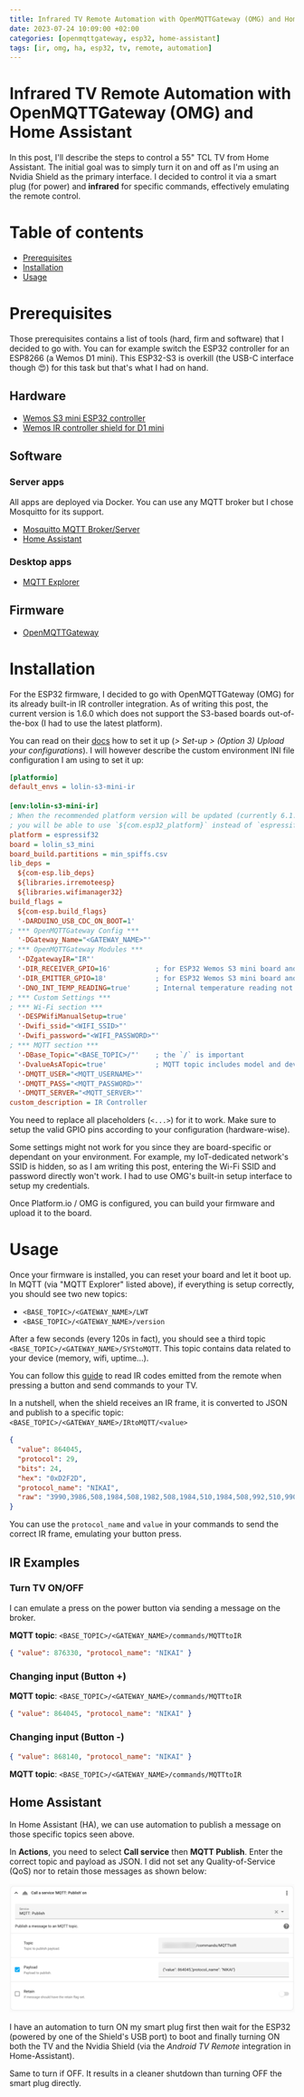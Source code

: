```yaml
---
title: Infrared TV Remote Automation with OpenMQTTGateway (OMG) and Home Assistant
date: 2023-07-24 10:09:00 +02:00
categories: [openmqttgateway, esp32, home-assistant]
tags: [ir, omg, ha, esp32, tv, remote, automation]
---
```


# Infrared TV Remote Automation with OpenMQTTGateway (OMG) and Home Assistant

In this post, I'll describe the steps to control a 55" TCL TV from Home Assistant. The initial goal was to simply turn it on and off as I'm using an Nvidia Shield as the primary interface.
I decided to control it via a smart plug (for power) and **infrared** for specific commands, effectively emulating the remote control.

# Table of contents

- [Prerequisites](#prerequisites)
- [Installation](#installation)
- [Usage](#usage)

# Prerequisites

Those prerequisites contains a list of tools (hard, firm and software) that I decided to go with. You can for example switch the ESP32 controller for an ESP8266 (a Wemos D1 mini).
This ESP32-S3 is overkill (the USB-C interface though 😍) for this task but that's what I had on hand.

## Hardware

- [Wemos S3 mini ESP32 controller](https://www.wemos.cc/en/latest/s3/s3_mini.html)
- [Wemos IR controller shield for D1 mini](https://www.wemos.cc/en/latest/d1_mini_shield/ir.html)

## Software

### Server apps

All apps are deployed via Docker. You can use any MQTT broker but I chose Mosquitto for its support.

- [Mosquitto MQTT Broker/Server](https://mosquitto.org)
- [Home Assistant](https://www.home-assistant.io)

### Desktop apps

- [MQTT Explorer](http://mqtt-explorer.com)

## Firmware

- [OpenMQTTGateway](https://docs.openmqttgateway.com)

# Installation

For the ESP32 firmware, I decided to go with OpenMQTTGateway (OMG) for its already built-in IR controller integration.
As of writing this post, the current version is 1.6.0 which does not support the S3-based boards out-of-the-box (I had to use the latest platform).

You can read on their [docs](https://docs.openmqttgateway.com/upload/builds.html#option-3-upload-your-configurations) how to set it up (_> Set-up > (Option 3) Upload your configurations_). I will however describe the custom environment INI file configuration I am using to set it up:

```ini
[platformio]
default_envs = lolin-s3-mini-ir

[env:lolin-s3-mini-ir]
; When the recommended platform version will be updated (currently 6.1.0),
; you will be able to use `${com.esp32_platform}` instead of `espressif32`
platform = espressif32
board = lolin_s3_mini
board_build.partitions = min_spiffs.csv
lib_deps =
  ${com-esp.lib_deps}
  ${libraries.irremoteesp}
  ${libraries.wifimanager32}
build_flags =
  ${com-esp.build_flags}
  '-DARDUINO_USB_CDC_ON_BOOT=1'
; *** OpenMQTTGateway Config ***
  '-DGateway_Name="<GATEWAY_NAME>"'
; *** OpenMQTTGateway Modules ***
  '-DZgatewayIR="IR"'
  '-DIR_RECEIVER_GPIO=16'           ; for ESP32 Wemos S3 mini board and Wemos IR controller shield
  '-DIR_EMITTER_GPIO=18'            ; for ESP32 Wemos S3 mini board and Wemos IR controller shield
  '-DNO_INT_TEMP_READING=true'      ; Internal temperature reading not building on ESP32 C3 or S3
; *** Custom Settings ***
; *** Wi-Fi section ***
  '-DESPWifiManualSetup=true'
  '-Dwifi_ssid="<WIFI_SSID>"'
  '-Dwifi_password="<WIFI_PASSWORD>"'
; *** MQTT section ***
  '-DBase_Topic="<BASE_TOPIC>/"'    ; the `/` is important
  '-DvalueAsATopic=true'            ; MQTT topic includes model and device
  '-DMQTT_USER="<MQTT_USERNAME>"'
  '-DMQTT_PASS="<MQTT_PASSWORD>"'
  '-DMQTT_SERVER="<MQTT_SERVER>"'
custom_description = IR Controller
```

You need to replace all placeholders (`<...>`) for it to work. Make sure to setup the valid GPIO pins according to your configuration (hardware-wise).

Some settings might not work for you since they are board-specific or dependant on your environment. For example, my IoT-dedicated network's SSID is hidden, so as I am writing this post, entering the Wi-Fi SSID and password directly won't work. I had to use OMG's built-in setup interface to setup my credentials.

Once Platform.io / OMG is configured, you can build your firmware and upload it to the board.

# Usage

Once your firmware is installed, you can reset your board and let it boot up.
In MQTT (via "MQTT Explorer" listed above), if everything is setup correctly, you should see two new topics:

- `<BASE_TOPIC>/<GATEWAY_NAME>/LWT`
- `<BASE_TOPIC>/<GATEWAY_NAME>/version`

After a few seconds (every 120s in fact), you should see a third topic `<BASE_TOPIC>/<GATEWAY_NAME>/SYStoMQTT`. This topic contains data related to your device (memory, wifi, uptime...).

You can follow this [guide](https://docs.openmqttgateway.com/use/ir.html#receiving-data-from-ir-signal) to read IR codes emitted from the remote when pressing a button and send commands to your TV.

In a nutshell, when the shield receives an IR frame, it is converted to JSON and publish to a specific topic: `<BASE_TOPIC>/<GATEWAY_NAME>/IRtoMQTT/<value>`

```json
{
  "value": 864045,
  "protocol": 29,
  "bits": 24,
  "hex": "0xD2F2D",
  "protocol_name": "NIKAI",
  "raw": "3990,3986,508,1984,508,1982,508,1984,510,1984,508,992,510,990,508,1986,532,968,504,1984,510,1984,506,994,508,1984,508,992,508,992,510,992,534,968,508,1984,504,1984,534,992,484,1984,506,992,508,994,508,2008,484,994,532,8464,3990,3986,484,1982,532,1984,484,2008,484,1984,508,994,532,970,506,1986,508,994,506,2008,510,1960,508,1016,484,1986,508,990,510,994,506,994,532,990,484,2008,484,2008,484,996,530,1986,484,990,510,1018,482"
}
```

You can use the `protocol_name` and `value` in your commands to send the correct IR frame, emulating your button press.

## IR Examples

### Turn TV ON/OFF

I can emulate a press on the power button via sending a message on the broker.

**MQTT topic**: `<BASE_TOPIC>/<GATEWAY_NAME>/commands/MQTTtoIR`

```json
{ "value": 876330, "protocol_name": "NIKAI" }
```

### Changing input (Button +)

**MQTT topic**: `<BASE_TOPIC>/<GATEWAY_NAME>/commands/MQTTtoIR`

```json
{ "value": 864045, "protocol_name": "NIKAI" }
```

### Changing input (Button -)

```json
{ "value": 868140, "protocol_name": "NIKAI" }
```

**MQTT topic**: `<BASE_TOPIC>/<GATEWAY_NAME>/commands/MQTTtoIR`

## Home Assistant

In Home Assistant (HA), we can use automation to publish a message on those specific topics seen above.

In **Actions**, you need to select **Call service** then **MQTT Publish**.
Enter the correct topic and payload as JSON. I did not set any Quality-of-Service (QoS) nor to retain those messages as shown below:

![MQTT Publish Action](/assets/action-call-service-mqtt-publish.png)

I have an automation to turn ON my smart plug first then wait for the ESP32 (powered by one of the Shield's USB port) to boot and finally turning ON both the TV and the Nvidia Shield (via the _Android TV Remote_ integration in Home-Assistant).

Same to turn if OFF. It results in a cleaner shutdown than turning OFF the smart plug directly.
